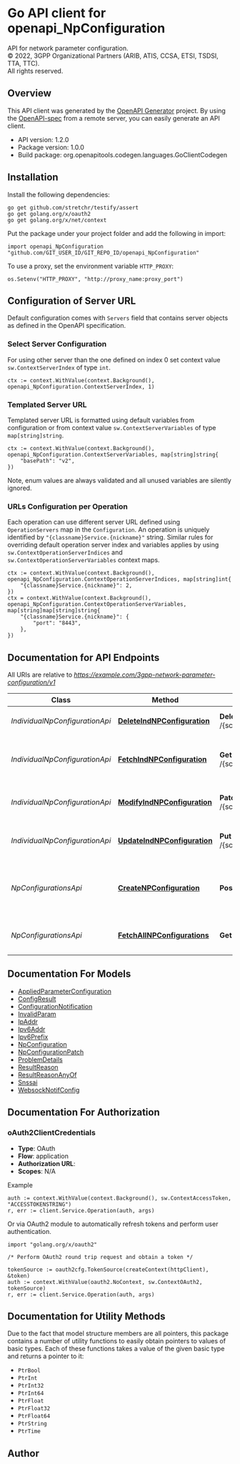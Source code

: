 # Go API client for openapi_NpConfiguration

API for network parameter configuration.  
© 2022, 3GPP Organizational Partners (ARIB, ATIS, CCSA, ETSI, TSDSI, TTA, TTC).  
All rights reserved.


## Overview
This API client was generated by the [OpenAPI Generator](https://openapi-generator.tech) project.  By using the [OpenAPI-spec](https://www.openapis.org/) from a remote server, you can easily generate an API client.

- API version: 1.2.0
- Package version: 1.0.0
- Build package: org.openapitools.codegen.languages.GoClientCodegen

## Installation

Install the following dependencies:

```shell
go get github.com/stretchr/testify/assert
go get golang.org/x/oauth2
go get golang.org/x/net/context
```

Put the package under your project folder and add the following in import:

```golang
import openapi_NpConfiguration "github.com/GIT_USER_ID/GIT_REPO_ID/openapi_NpConfiguration"
```

To use a proxy, set the environment variable `HTTP_PROXY`:

```golang
os.Setenv("HTTP_PROXY", "http://proxy_name:proxy_port")
```

## Configuration of Server URL

Default configuration comes with `Servers` field that contains server objects as defined in the OpenAPI specification.

### Select Server Configuration

For using other server than the one defined on index 0 set context value `sw.ContextServerIndex` of type `int`.

```golang
ctx := context.WithValue(context.Background(), openapi_NpConfiguration.ContextServerIndex, 1)
```

### Templated Server URL

Templated server URL is formatted using default variables from configuration or from context value `sw.ContextServerVariables` of type `map[string]string`.

```golang
ctx := context.WithValue(context.Background(), openapi_NpConfiguration.ContextServerVariables, map[string]string{
	"basePath": "v2",
})
```

Note, enum values are always validated and all unused variables are silently ignored.

### URLs Configuration per Operation

Each operation can use different server URL defined using `OperationServers` map in the `Configuration`.
An operation is uniquely identified by `"{classname}Service.{nickname}"` string.
Similar rules for overriding default operation server index and variables applies by using `sw.ContextOperationServerIndices` and `sw.ContextOperationServerVariables` context maps.

```golang
ctx := context.WithValue(context.Background(), openapi_NpConfiguration.ContextOperationServerIndices, map[string]int{
	"{classname}Service.{nickname}": 2,
})
ctx = context.WithValue(context.Background(), openapi_NpConfiguration.ContextOperationServerVariables, map[string]map[string]string{
	"{classname}Service.{nickname}": {
		"port": "8443",
	},
})
```

## Documentation for API Endpoints

All URIs are relative to *https://example.com/3gpp-network-parameter-configuration/v1*

Class | Method | HTTP request | Description
------------ | ------------- | ------------- | -------------
*IndividualNpConfigurationApi* | [**DeleteIndNPConfiguration**](docs/IndividualNpConfigurationApi.md#deleteindnpconfiguration) | **Delete** /{scsAsId}/configurations/{configurationId} | Deletes an already existing configuration.
*IndividualNpConfigurationApi* | [**FetchIndNPConfiguration**](docs/IndividualNpConfigurationApi.md#fetchindnpconfiguration) | **Get** /{scsAsId}/configurations/{configurationId} | Read an active configuration for the SCS/AS and the configuration Id.
*IndividualNpConfigurationApi* | [**ModifyIndNPConfiguration**](docs/IndividualNpConfigurationApi.md#modifyindnpconfiguration) | **Patch** /{scsAsId}/configurations/{configurationId} | Updates/replaces an existing configuration resource.
*IndividualNpConfigurationApi* | [**UpdateIndNPConfiguration**](docs/IndividualNpConfigurationApi.md#updateindnpconfiguration) | **Put** /{scsAsId}/configurations/{configurationId} | Updates/replaces an existing configuration resource.
*NpConfigurationsApi* | [**CreateNPConfiguration**](docs/NpConfigurationsApi.md#createnpconfiguration) | **Post** /{scsAsId}/configurations | Creates a new configuration resource for network parameter configuration.
*NpConfigurationsApi* | [**FetchAllNPConfigurations**](docs/NpConfigurationsApi.md#fetchallnpconfigurations) | **Get** /{scsAsId}/configurations | Read all of the active configurations for the SCS/AS.


## Documentation For Models

 - [AppliedParameterConfiguration](docs/AppliedParameterConfiguration.md)
 - [ConfigResult](docs/ConfigResult.md)
 - [ConfigurationNotification](docs/ConfigurationNotification.md)
 - [InvalidParam](docs/InvalidParam.md)
 - [IpAddr](docs/IpAddr.md)
 - [Ipv6Addr](docs/Ipv6Addr.md)
 - [Ipv6Prefix](docs/Ipv6Prefix.md)
 - [NpConfiguration](docs/NpConfiguration.md)
 - [NpConfigurationPatch](docs/NpConfigurationPatch.md)
 - [ProblemDetails](docs/ProblemDetails.md)
 - [ResultReason](docs/ResultReason.md)
 - [ResultReasonAnyOf](docs/ResultReasonAnyOf.md)
 - [Snssai](docs/Snssai.md)
 - [WebsockNotifConfig](docs/WebsockNotifConfig.md)


## Documentation For Authorization



### oAuth2ClientCredentials


- **Type**: OAuth
- **Flow**: application
- **Authorization URL**: 
- **Scopes**: N/A

Example

```golang
auth := context.WithValue(context.Background(), sw.ContextAccessToken, "ACCESSTOKENSTRING")
r, err := client.Service.Operation(auth, args)
```

Or via OAuth2 module to automatically refresh tokens and perform user authentication.

```golang
import "golang.org/x/oauth2"

/* Perform OAuth2 round trip request and obtain a token */

tokenSource := oauth2cfg.TokenSource(createContext(httpClient), &token)
auth := context.WithValue(oauth2.NoContext, sw.ContextOAuth2, tokenSource)
r, err := client.Service.Operation(auth, args)
```


## Documentation for Utility Methods

Due to the fact that model structure members are all pointers, this package contains
a number of utility functions to easily obtain pointers to values of basic types.
Each of these functions takes a value of the given basic type and returns a pointer to it:

* `PtrBool`
* `PtrInt`
* `PtrInt32`
* `PtrInt64`
* `PtrFloat`
* `PtrFloat32`
* `PtrFloat64`
* `PtrString`
* `PtrTime`

## Author



